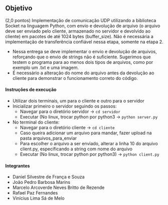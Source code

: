 ## Objetivo

(2,0 pontos) Implementação de comunicação UDP utilizando a biblioteca Socket na linguagem Python, com envio e devolução de arquivo (o arquivo deve ser enviado pelo cliente, armazenado no servidor e devolvido ao cliente) em pacotes de até 1024 bytes (buffer_size). Não é necessária a implementação de transferência confiável nessa etapa, somente na etapa 2.

- Nessa entrega se deve implementar o envio e devolução de arquivos, reforçando que o envio de strings não é suficiente. Sugerimos que testem o programa para ao menos dois tipos de arquivos, como por exemplo um .txt e uma imagem. 
- É necessário a alteração do nome do arquivo antes da devolução ao cliente para demonstrar o funcionamento correto do código.

#### Instruções de execução

- Utilizar dois terminais, um para o cliente e outro para o servidor
- Inicializar primeiro o servidor seguindo os passos:
    - Navegar para o diretório servidor -> `cd servidor`
    - Executar (No linux, trocar python por python3 -> `python server.py`
- No terminal do cliente:
    - Navegar para o diretório cliente -> `cd cliente`
    - Caso queira adicionar um arquivo para mandar, fazer upload na pasta arquivos_para_enviar
    - Para escolher o arquivo a ser enviado, alterar a linha 10 do arquivo client.py, especificando a string com nome do arquivo
    - Executar (No linux, trocar python por python3) -> `python client.py`
 
#### Integrantes

- Daniel Silvestre de França e Souza
- João Pedro Barbosa Marins
- Marcelo Arcoverde Neves Britto de Rezende
- Rafael Paz Fernandes
- Vinícius Lima Sá de Melo
